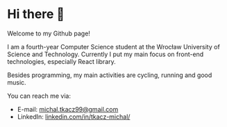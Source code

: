 # Hi there 👋

Welcome to my Github page! 

I am a fourth-year Computer Science student at the Wrocław University of Science and Technology.
Currently I put my main focus on front-end technologies, especially React library. 

Besides programming, my main activities are cycling, running and good music.

You can reach me via:
- E-mail: michal.tkacz99@gmail.com
- LinkedIn: [linkedin.com/in/tkacz-michal/](https://www.linkedin.com/in/tkacz-michal/)
